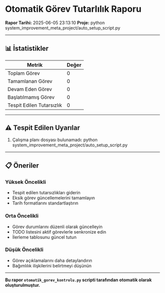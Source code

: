 # Otomatik Görev Tutarlılık Raporu

**Rapor Tarihi:** 2025-06-05 23:13:10
**Proje:** python system_improvement_meta_project/auto_setup_script.py

---

## 📊 İstatistikler

| Metrik | Değer |
|--------|-------|
| Toplam Görev | 0 |
| Tamamlanan Görev | 0 |
| Devam Eden Görev | 0 |
| Başlatılmamış Görev | 0 |
| Tespit Edilen Tutarsızlık | 0 |

---

## ⚠️ Tespit Edilen Uyarılar

1. Çalışma planı dosyası bulunamadı: python system_improvement_meta_project/auto_setup_script.py


---

## 📋 Öneriler

### Yüksek Öncelikli
- Tespit edilen tutarsızlıkları giderin
- Eksik görev güncellemelerini tamamlayın
- Tarih formatlarını standartlaştırın

### Orta Öncelikli
- Görev durumlarını düzenli olarak güncelleyin
- TODO listesini aktif görevlerle senkronize edin
- İlerleme tablosunu güncel tutun

### Düşük Öncelikli
- Görev açıklamalarını daha detaylandırın
- Bağımlılık ilişkilerini belirtmeyi düşünün

---

**Bu rapor `otomatik_gorev_kontrolu.py` scripti tarafından otomatik olarak oluşturulmuştur.**
